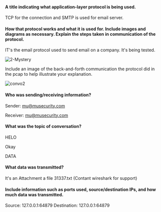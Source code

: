 #### A title indicating what application-layer protocol is being used.
TCP for the connection and SMTP is used for email server.

#### How that protocol works and what it is used for. Include images and diagrams as necessary. Explain the steps taken in communication of the protocol.

IT's the email protocol used to send email on a company. It's being tested. 

![2-Mystery](https://user-images.githubusercontent.com/8258629/71050036-214c5500-2112-11ea-8775-88430eb25ccb.PNG)

Include an image of the back-and-forth communication the protocol did in the pcap to help illustrate your explanation.

![convo2](https://user-images.githubusercontent.com/8258629/71050380-09c19c00-2113-11ea-8a39-a3fe9b4fc2d9.PNG)


#### Who was sending/receiving information?

Sender: mu@musecurity.com

Receiver: mu@musecurity.com

#### What was the topic of conversation?

HELO

Okay

DATA

#### What data was transmitted?
It's an Attachment a file 31337.txt (Contant wireshark for support)

#### Include information such as ports used, source/destination IPs, and how much data was transmitted.

Source: 127.0.0.1:64879
Destination: 127.0.0.1:64879
